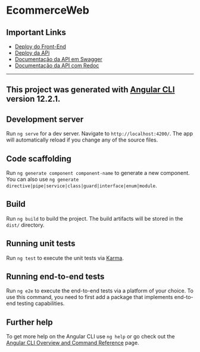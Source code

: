 # EcommerceWeb

## Important Links

- [Deploy do Front-End](https://hiremestore.netlify.app/)
- [Deploy da APi](https://fbessa-products-management-api.herokuapp.com/api/v1/)
- [Documentação da API em Swagger](https://fbessa-products-management-api.herokuapp.com/swagger/)
- [Documentação da API com Redoc](https://fbessa-products-management-api.herokuapp.com/redoc/)

---

## This project was generated with [Angular CLI](https://github.com/angular/angular-cli) version 12.2.1.

## Development server

Run `ng serve` for a dev server. Navigate to `http://localhost:4200/`. The app will automatically reload if you change any of the source files.

## Code scaffolding

Run `ng generate component component-name` to generate a new component. You can also use `ng generate directive|pipe|service|class|guard|interface|enum|module`.

## Build

Run `ng build` to build the project. The build artifacts will be stored in the `dist/` directory.

## Running unit tests

Run `ng test` to execute the unit tests via [Karma](https://karma-runner.github.io).

## Running end-to-end tests

Run `ng e2e` to execute the end-to-end tests via a platform of your choice. To use this command, you need to first add a package that implements end-to-end testing capabilities.

## Further help

To get more help on the Angular CLI use `ng help` or go check out the [Angular CLI Overview and Command Reference](https://angular.io/cli) page.
